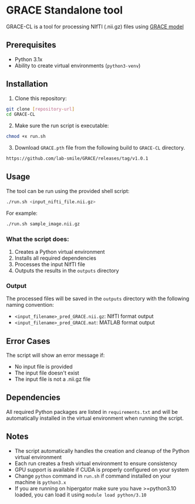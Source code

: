 # GRACE Standalone tool

GRACE-CL is a tool for processing NIfTI (.nii.gz) files using [GRACE model](https://github.com/lab-smile/GRACE)

## Prerequisites

- Python 3.1x
- Ability to create virtual environments (`python3-venv`)

## Installation

1. Clone this repository:
```bash
git clone [repository-url]
cd GRACE-CL
```

2. Make sure the run script is executable:
```bash
chmod +x run.sh
```

3. Download `GRACE.pth` file from the following build to `GRACE-CL` directory.
```bash
https://github.com/lab-smile/GRACE/releases/tag/v1.0.1
```

## Usage

The tool can be run using the provided shell script:

```bash
./run.sh <input_nifti_file.nii.gz>
```

For example:
```bash
./run.sh sample_image.nii.gz
```

### What the script does:

1. Creates a Python virtual environment
2. Installs all required dependencies
3. Processes the input NIfTI file
4. Outputs the results in the `outputs` directory

### Output

The processed files will be saved in the `outputs` directory with the following naming convention:
- `<input_filename>_pred_GRACE.nii.gz`: NIfTI format output
- `<input_filename>_pred_GRACE.mat`: MATLAB format output

## Error Cases

The script will show an error message if:
- No input file is provided
- The input file doesn't exist
- The input file is not a .nii.gz file

## Dependencies

All required Python packages are listed in `requirements.txt` and will be automatically installed in the virtual environment when running the script.

## Notes

- The script automatically handles the creation and cleanup of the Python virtual environment
- Each run creates a fresh virtual environment to ensure consistency
- GPU support is available if CUDA is properly configured on your system
- Change `python` command in `run.sh` if command installed on your machine is `python3.x`
- If you are running on hipergator make sure you have >=python3.10 loaded, you can load it using `module load python/3.10`